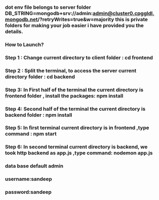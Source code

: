 ### dot env file belongs to server folder DB_STRING=mongodb+srv://admin:admin@cluster0.cpggldl.mongodb.net/?retryWrites=true&w=majority  this is private folders for making your job easier i have provided you the details. 
### How to Launch? 
### **Step 1** : Change current directory to client folder : cd frontend 
### **Step 2** : Split the terminal, to access the server current directory folder : cd backend 
### **Step 3**: In First half of the terminal the current directory is frontend folder , install the packages: npm install 
### **Step 4**: Second half of the terminal the current directory is backend folder : npm install 
### **Step 5**: In first terminal current directory is in frontend ,type command : npm start 
### **Step 6**: In second terminal current directory is backend, we took http backend as app.js ,type command: nodemon app.js 

### data base default  admin 
### username:sandeep
### password:sandeep
